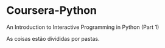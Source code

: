 # Coursera-Python
An Introduction to Interactive Programming in Python (Part 1)

As coisas estão divididas por pastas.